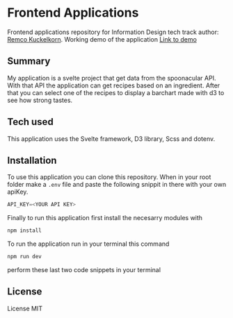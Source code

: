 # Frontend Applications

Frontend applications repository for Information Design tech track
author: [Remco Kuckelkorn](https://github.com/Kuckelkorn). Working demo of the application [Link to demo](https://awesome-dubinsky-9e235e.netlify.app/)

## Summary

My application is a svelte project that get data from the spoonacular API. With that API the application can get recipes based on an ingredient. After that you can select one of the recipes to display a barchart made with d3 to see how strong tastes.

## Tech used

This application uses the Svelte framework, D3 library, Scss and dotenv.

## Installation

To use this application you can clone this repository. When in your root folder make a `.env` file and paste the following snippit in there with your own apiKey.

```javascript
API_KEY=<YOUR API KEY>
```

Finally to run this application first install the necesarry modules with

```zsh
npm install
```

To run the application run in your terminal this command

```zsh
npm run dev
```

perform these last two code snippets in your terminal

## License

License MIT

